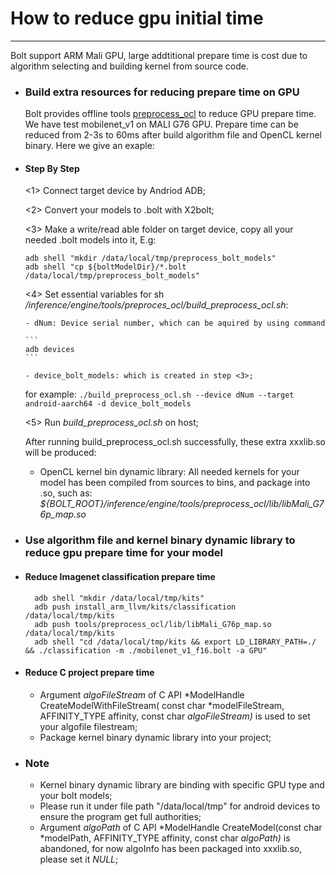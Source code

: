 # How to reduce gpu initial time
---
Bolt support ARM Mali GPU, large addtitional prepare time is cost due to algorithm selecting and building kernel from source code. 

- ### Build extra resources for reducing prepare time on GPU

  Bolt provides offline tools [preprocess_ocl](../inference/engine/tools/preprocess_ocl/build_preprocess_ocl.sh) to reduce GPU prepare time. We have test mobilenet_v1 on MALI G76 GPU. Prepare time can be reduced from 2-3s to 60ms after build algorithm file and OpenCL kernel binary. Here we give an exaple:

- #### Step By Step

    <1> Connect target device by Andriod ADB;
    
    <2> Convert your models to .bolt with X2bolt;
    
    <3> Make a write/read able folder on target device, copy all your needed .bolt models into it, E.g:
    
    ```
    adb shell "mkdir /data/local/tmp/preprocess_bolt_models"
    adb shell "cp ${boltModelDir}/*.bolt /data/local/tmp/preprocess_bolt_models"
    ```
    
    <4> Set essential variables for sh */inference/engine/tools/preproces_ocl/build_preprocess_ocl.sh*:
    
      - dNum: Device serial number, which can be aquired by using command
      
      ```
      adb devices
      ```
      
      - device_bolt_models: which is created in step <3>;

    for example:
      ```
      ./build_preprocess_ocl.sh --device dNum --target android-aarch64 -d device_bolt_models
      ```
        
    <5> Run *build_preprocess_ocl.sh* on host;

    After running build_preprocess_ocl.sh successfully, these extra xxxlib.so will be produced:
    
    - OpenCL kernel bin dynamic library: All needed kernels for your model has been compiled from sources to bins, and package into .so, such as: *${BOLT_ROOT}/inference/engine/tools/preprocess_ocl/lib/libMali_G76p_map.so*

- ### Use algorithm file and kernel binary dynamic library to reduce gpu prepare time for your model

- #### Reduce Imagenet classification prepare time
  ```
    adb shell "mkdir /data/local/tmp/kits"
    adb push install_arm_llvm/kits/classification /data/local/tmp/kits
    adb push tools/preprocess_ocl/lib/libMali_G76p_map.so /data/local/tmp/kits
    adb shell "cd /data/local/tmp/kits && export LD_LIBRARY_PATH=./ && ./classification -m ./mobilenet_v1_f16.bolt -a GPU"
  ```

- #### Reduce C project prepare time
  
    - Argument *algoFileStream* of C API *ModelHandle CreateModelWithFileStream( const char *modelFileStream, AFFINITY_TYPE affinity, const char *algoFileStream)* is used to set your algofile filestream;
    - Package kernel binary dynamic library into your project;

- ### Note
  - Kernel binary dynamic library are binding with specific GPU type and your bolt models;
  - Please run it under file path "/data/local/tmp" for android devices to ensure the program get full authorities;
  - Argument *algoPath* of C API *ModelHandle CreateModel(const char *modelPath, AFFINITY_TYPE affinity, const char *algoPath)* is abandoned, for now algoInfo has been packaged into xxxlib.so, please set it *NULL*;

